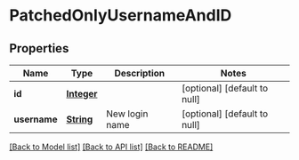 # PatchedOnlyUsernameAndID
## Properties

Name | Type | Description | Notes
------------ | ------------- | ------------- | -------------
**id** | [**Integer**](integer.md) |  | [optional] [default to null]
**username** | [**String**](string.md) | New login name | [optional] [default to null]

[[Back to Model list]](../README.md#documentation-for-models) [[Back to API list]](../README.md#documentation-for-api-endpoints) [[Back to README]](../README.md)

